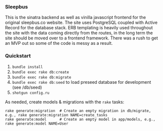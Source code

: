 ### Sleepbus
This is the sinatra backend as well as vinilla javascript frontend for the original sleepbus.co website. The site uses PostgreSQL coupled with Active Record for the database stack. ERB templating is heavily used throughout the site with the data coming directly from the routes, in the long term the site should be moved over to a frontend framework. There was a rush to get an MVP out so some of the code is messy as a result. 

### Quickstart
1.  `bundle install`
2.  `bundle exec rake db:create`
3.  `bundle exec rake db:migrate`
4. 	`bundle exec rake db:seed` to load preseed database for development (see /db/seed)
5.  `shotgun config.ru`

As needed, create models & migrations with the `rake` tasks:

```
rake generate:migration  # Create an empty migration in db/migrate, e.g., rake generate:migration NAME=create_tasks
rake generate:model      # Create an empty model in app/models, e.g., rake generate:model NAME=User
```


